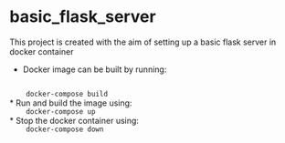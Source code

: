 # basic_flask_server
This project is created with the aim of setting up a basic flask server in docker container  

* Docker image can be built by running:  
<code>
    docker-compose build
</code>  
* Run and build the image using:  
<code>
    docker-compose up 
</code>
* Stop the docker container using:  
<code>
    docker-compose down
</code>